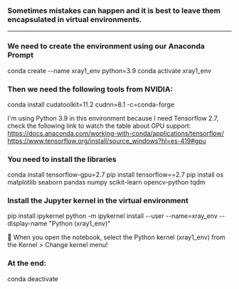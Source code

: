### Sometimes mistakes can happen and it is best to leave them encapsulated in virtual environments.
________________________________________
### We need to create the environment using our Anaconda Prompt
conda create --name xray1_env python=3.9
conda activate xray1_env

### Then we need the following tools from NVIDIA: 
conda install cudatoolkit=11.2 cudnn=8.1 -c=conda-forge

I'm using Python 3.9 in this environment because I need Tensorflow 2.7, check the following link to watch the table about GPU support:
https://docs.anaconda.com/working-with-conda/applications/tensorflow/
https://www.tensorflow.org/install/source_windows?hl=es-419#gpu

### You need to install the libraries
conda install tensorflow-gpu=2.7
pip install tensorflow==2.7
pip install os matplotlib seaborn pandas numpy scikit-learn opencv-python tqdm

### Install the Jupyter kernel in the virtual environment
pip install ipykernel
python -m ipykernel install --user --name=xray_env --display-name "Python (xray1_env)"

📌
When you open the notebook, select the Python kernel (xray1_env) from the Kernel > Change kernel menu!

### At the end: 
conda deactivate
